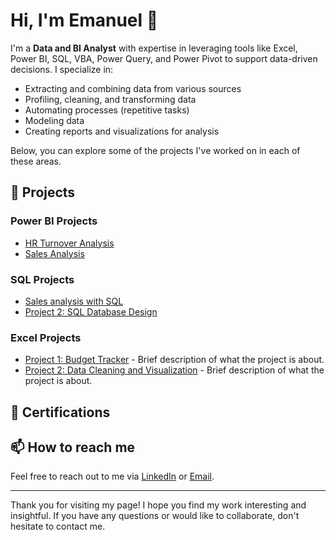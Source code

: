 # Hi, I'm Emanuel 👋

I'm a **Data and BI Analyst** with expertise in leveraging tools like Excel, Power BI, SQL, VBA, Power Query, and Power Pivot to support data-driven decisions. I specialize in:

- Extracting and combining data from various sources
- Profiling, cleaning, and transforming data
- Automating processes (repetitive tasks)
- Modeling data
- Creating reports and visualizations for analysis

Below, you can explore some of the projects I've worked on in each of these areas.

## 🚀 Projects

### Power BI Projects
- [HR Turnover Analysis](https://github.com/DaCruzEmanuel/PowerBI_HR-TurnoverAnalysis)
- [Sales Analysis](#) 

### SQL Projects
- [Sales analysis with SQL](#)
- [Project 2: SQL Database Design](#)

### Excel Projects
- [Project 1: Budget Tracker](#) - Brief description of what the project is about.
- [Project 2: Data Cleaning and Visualization](#) - Brief description of what the project is about.

## 🚀 Certifications



## 📫 How to reach me
Feel free to reach out to me via [LinkedIn](https://www.linkedin.com/in/emanuel-cruz-5869688a/) or [Email](mailto:Emanuelgcrz@gmail.com).

---

Thank you for visiting my page! I hope you find my work interesting and insightful. If you have any questions or would like to collaborate, don't hesitate to contact me.

